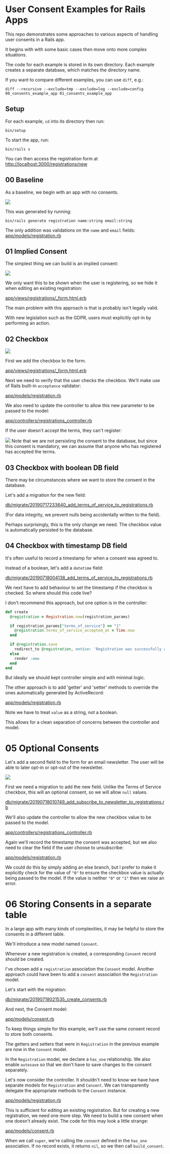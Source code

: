 # User Consent Examples for Rails Apps

This repo demonstrates some approaches to various aspects of handling user consents in a Rails app.

It begins with with some basic cases then move onto more complex situations.

The code for each example is stored in its own directory.
Each example creates a separate database, which matches the directory name.

If you want to compare different examples, you can use `diff`, e.g.:

```
diff --recursive --exclude=tmp --exclude=log --exclude=config 00_consents_example_app 01_consents_example_app
```

## Setup

For each example, `cd` into its directory then run:

```
bin/setup
```

To start the app, run:

```
bin/rails s
```
You can then access the registration form at
[http://localhost:3000/registrations/new](http://localhost:3000/registrations/new) 

## 00 Baseline

As a baseline, we begin with an app with no consents.

![](images/00.png)

This was generated by running:

`bin/rails generate registration name:string email:string`

The only addition was validations on the `name` and `email` fields:
[app/models/registration.rb](00_consents_example_app/app/models/registration.rb#L2-L4)

## 01 Implied Consent

The simplest thing we can build is an implied consent:

![](images/01.png)

We only want this to be shown when the user is registering, so we hide it when editing an existing registration:

[app/views/registrations/_form.html.erb](01_consents_example_app/app/views/registrations/_form.html.erb#L24-L28)

The main problem with this approach is that is probably isn't legally valid.

With new legislation such as the GDPR, users must explicitly opt-in by performing an action.

## 02 Checkbox

![](images/02.png)

First we add the checkbox to the form.

[app/views/registrations/_form.html.erb](02_consents_example_app/app/views/registrations/_form.html.erb#L25-L28)

Next we need to verify that the user checks the checkbox.
We'll make use of Rails built-in `acceptance` validator:

[app/models/registration.rb](02_consents_example_app/app/models/registration.rb#L4)

We also need to update the controller to allow this new parameter to be passed to the model:

[app/controllers/registrations_controller.rb](02_consents_example_app/app/controllers/registrations_controller.rb#L72)

If the user doesn't accept the terms, they can't register:

![](images/02_error.png)
Note that we are not persisting the consent to the database, but since this consent is mandatory, we can assume that anyone who has registered has accepted the terms.

## 03 Checkbox with boolean DB field

There may be circumstances where we want to store the consent in the database.

Let's add a migration for the new field:

[db/migrate/20190717233640_add_terms_of_service_to_registrations.rb](03_consents_example_app/db/migrate/20190717233640_add_terms_of_service_to_registrations.rb)

(For data integrity, we prevent nulls being accidentally written to the field).

Perhaps surprisingly, this is the only change we need. The checkbox value is automatically persisted to the database.

## 04 Checkbox with timestamp DB field

It's often useful to record a timestamp for when a consent was agreed to.

Instead of a boolean, let's add a `datetime` field:

[db/migrate/20190718004138_add_terms_of_service_to_registrations.rb](04_consents_example_app/db/migrate/20190718004138_add_terms_of_service_accepted_at_to_registrations.rb)

We next have to add behaviour to set the timestamp if the checkbox is checked.
So where should this code live?

I don't recommend this approach, but one option is in the controller:

```ruby
def create
  @registration = Registration.new(registration_params)

  if registration_params["terms_of_service"] == "1"
    @registration.terms_of_service_accepted_at = Time.now
  end

  if @registration.save
    redirect_to @registration, notice: 'Registration was successfully created.'
  else
    render :new
  end
end
```

But ideally we should kept controller simple and with minimal logic.

The other approach is to add 'getter' and 'setter' methods to override the ones
automatically generated by ActiveRecord:

[app/models/registration.rb](04_consents_example_app/app/models/registration.rb#L6-L14)

Note we have to treat `value` as a string, not a boolean.

This allows for a clean separation of concerns between the controller and model.

# 05 Optional Consents

Let's add a second field to the form for an email newsletter. The user will be
able to later opt-in or opt-out of the newsletter.

![](images/05.png)

First we need a migration to add the new field.
Unlike the Terms of Service checkbox, this will an optional consent, so we will allow `null` values.

[db/migrate/20190718010749_add_subscribe_to_newsletter_to_registrations.rb](05_consents_example_app/db/migrate/20190718010749_add_subscribe_to_newsletter_to_registrations.rb)

We'll also update the controller to allow the new checkbox value to be passed to the model.

[app/controllers/registrations_controller.rb](05_consents_example_app/app/controllers/registrations_controller.rb#L72)

Again we'll record the timestamp the consent was accepted, but we also need to
clear the field if the user choose to unsubscribe:

[app/models/registration.rb](05_consents_example_app/app/models/registration.rb#L10-L11)

We could do this by simply adding an else branch, but I prefer to make it
explicitly check for the value of `"0"` to ensure the checkbox value is actually
being passed to the model. If the value is neither `"0"` or `"1"` then
we raise an error.

# 06 Storing Consents in a separate table

In a large app with many kinds of complexities, it may be helpful to store the
consents in a different table.

We'll introduce a new model named `Consent`.

Whenever a new registration is created, a corresponding `Consent` record should
be created.

I've chosen add a `registration` association  the `Consent` model. Another
approach could have been to add a `consent` association the `Registration`
model.

Let's start with the migration:

[db/migrate/20190718021535_create_consents.rb](06_consents_example_app/db/migrate/20190718021535_create_consents.rb)

And next, the Consent model:

[app/models/consent.rb](06_consents_example_app/app/models/consent.rb)

To keep things simple for this example, we'll use the same consent record to store both consents.

The getters and setters that were in `Registration` in the previous example are
now in the `Consent` model.

In the `Registration` model, we declare a `has_one` relationship. We also enable
`autosave` so that we don't have to save changes to the consent separately.

Let's now consider the controller. It shouldn't need to know we have have
separate models for `Registration` and `Consent`. We can transparently
delegate the appropriate methods to the `Consent` instance.

[app/models/registration.rb](06_consents_example_app/app/models/registration.rb#L8-L12)

This is sufficient for editing an existing registration. But for creating a new
registration, we need one more step. We need to build a new consent when one
doesn't already exist. The code for this may look a little strange:

[app/models/consent.rb](06_consents_example_app/app/models/consent.rb#L14-L16)

When we call `super`, we're calling the `consent` defined in the `has_one`
association. If no record exists, it returns `nil`, so we then call
`build_consent`.
